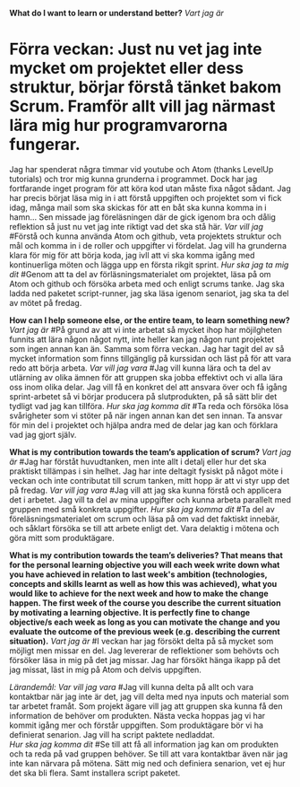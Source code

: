 
**What do I want to learn or understand better?**
*Vart jag är*
# Förra veckan: Just nu vet jag inte mycket om projektet eller dess struktur, börjar förstå tänket bakom Scrum. Framför allt vill jag närmast lära mig hur programvarorna fungerar.

Jag har spenderat några timmar vid youtube och Atom (thanks LevelUp tutorials) och tror mig kunna grunderna i programmet. Dock har jag fortfarande inget program för att köra kod utan måste fixa något sådant. Jag har precis börjat läsa mig in i att förstå uppgiften och projektet som vi fick idag, många mail som ska skickas för att en båt ska kunna komma in i hamn... Sen missade jag föreläsningen där de gick igenom bra och dålig reflektion så just nu vet jag inte riktigt vad det ska stå här.
*Var vill jag*
#Förstå och kunna använda Atom och github, veta projektets struktur och mål och komma in i de roller och uppgifter vi fördelat.
Jag vill ha grunderna klara för mig för att börja koda, jag ivll att vi ska komma igång med kontinuerliga möten och lägga upp en första rikgit sprint.
*Hur ska jag ta mig dit*
#Genom att ta del av förläsningsmaterialet om projektet, läsa på om Atom och github och försöka arbeta med och enligt scrums tanke.
Jag ska ladda ned paketet script-runner, jag ska läsa igenom senariot, jag ska ta del av mötet på fredag.

**How can I help someone else, or the entire team, to learn something new?**
*Vart jag är*
#På grund av att vi inte arbetat så mycket ihop har möjilgheten funnits att lära någon något nytt, inte heller kan jag någon runt projektet som ingen annan kan än.
Samma som förra veckan. Jag har tagit del av så mycket information som finns tillgänglig på kurssidan och läst på för att vara redo att börja arbeta.
*Var vill jag vara*
#Jag vill kunna lära och ta del av utlärning av olika ämnen för att gruppen ska jobba effektivt och vi alla lära oss inom olika delar.
Jag vill få en konkret del att ansvara över och få igång sprint-arbetet så vi börjar producera på slutprodukten, på så sätt blir det tydligt vad jag kan tillföra.
*Hur ska jag komma dit*
#Ta reda och försöka lösa svårigheter som vi stöter på när ingen annan kan det sen innan.
Ta ansvar för min del i projektet och hjälpa andra med de delar jag kan och förklara vad jag gjort själv.

**What is my contribution towards the team’s application of scrum?**
*Vart jag är*
#Jag har förståt huvudtanken, men inte allt i detalj eller hur det ska praktiskt tillämpas i sin helhet.
Jag har inte deltagit fysiskt på något möte i veckan och inte contributat till scrum tanken, mitt hopp är att vi styr upp det på fredag.
*Var vill jag vara*
#Jag vill att jag ska kunna förstå och applicera det i arbetet.
Jag vill ta del av mina uppgifter och kunna arbeta parallelt med gruppen med små konkreta uppgifter.
*Hur ska jag komma dit*
#Ta del av föreläsningsmaterialet om scrum och läsa på om vad det faktiskt innebär, och såklart försöka se till att arbete enligt det.
Vara delaktig i mötena och göra mitt som produktägare.

**What is my contribution towards the team’s deliveries? That means that for the personal learning objective you will each week write down what you have achieved in relation to last week's ambition (technologies, concepts and skills learnt as well as how this was achieved), what you would like to achieve for the next week and how to make the change happen. The first week of the course you describe the current situation by motivating a learning objective. It is perfectly fine to change objective/s each week as long as you can motivate the change and you evaluate the outcome of the previous week (e.g. describing the current situation).**
*Vart jag är*
#I veckan har jag försökt delta på så mycket som möjligt men missar en del. Jag levererar de reflektioner som behövts och försöker läsa in mig på det jag missar.
Jag har försökt hänga ikapp på det jag missat, läst in mig på Atom och delvis uppgiften.

*Lärandemål: Var vill jag vara*
#Jag vill kunna delta på allt och vara kontaktbar när jag inte är det, jag vill delta med nya inputs och material som tar arbetet framåt. Som projekt ägare vill jag att gruppen ska kunna få den information de behöver om produkten.
Nästa vecka hoppas jag vi har kommit igång mer och förstår uppgiften. Som produktägare bör vi ha definierat senarion. Jag vill ha script paktete nedladdat.  
*Hur ska jag komma dit*
#Se till att få all information jag kan om produkten och ta reda på vad gruppen behöver. Se till att vara kontaktbar även när jag inte kan närvara på mötena.
Sätt mig ned och definiera senarion, vet ej hur det ska bli flera. Samt installera script paketet.

